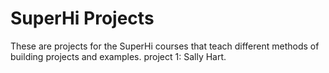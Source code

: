# SuperHi Projects
 These are projects for the SuperHi courses that teach different methods of building projects and examples. project 1: Sally Hart.
